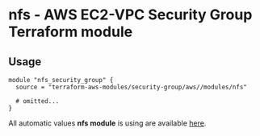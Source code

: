 # nfs - AWS EC2-VPC Security Group Terraform module

## Usage

```hcl
module "nfs_security_group" {
  source = "terraform-aws-modules/security-group/aws//modules/nfs"

  # omitted...
}
```

All automatic values **nfs module** is using are available [here](https://github.com/terraform-aws-modules/terraform-aws-security-group/blob/master/modules/nfs/auto_values.tf).

<!-- BEGINNING OF PRE-COMMIT-TERRAFORM DOCS HOOK -->
<!-- END OF PRE-COMMIT-TERRAFORM DOCS HOOK -->
